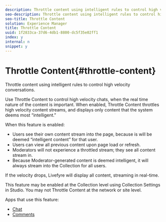 ```yaml
---
description: Throttle content using intelligent rules to control high velocity conversations.
seo-description: Throttle content using intelligent rules to control high velocity conversations.
seo-title: Throttle Content
solution: Experience Manager
title: Throttle Content
uuid: 1f2833ca-37d6-4db1-8800-dc5f35e02ff1
index: y
internal: n
snippet: y
---
```


# Throttle Content{#throttle-content}

Throttle content using intelligent rules to control high velocity conversations.

Use Throttle Content to control high velocity chats, when the real time nature of the content is important. When enabled, Throttle Content throttles high velocity content streams, and displays only content that the system deems most “intelligent.”

When this feature is enabled:

* Users see their own content stream into the page, because is will be deemed “intelligent content” for that user.
* Users can view all previous content upon page load or refresh.
* Moderators will not experience a throttled stream; they see all content stream in.
* Because Moderator-generated content is deemed intelligent, it will always stream into the Collection for all users.

If the velocity drops, Livefyre will display all content, streaming in real-time.

This feature may be enabled at the Collection level using Collection Settings in Studio. You may not Throttle Content at the network or site level.

Apps that use this feature:

* [Chat](../../c-about-apps/c-chat-app/c-chat-app.md#c_chat_app) 
* [Comments](c_comments_app.md#c_comments_app)

